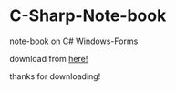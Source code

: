 # C-Sharp-Note-book

note-book on C# Windows-Forms

download from [here!](https://github.com/elmurod5676/C-Sharp-Note-book/releases/tag/NoteBook.exe)

thanks for downloading!
